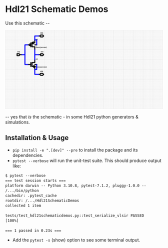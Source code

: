 
# Hdl21 Schematic Demos

Use this schematic -- 

![](./hdl21schematicdemos/inverter.sch.svg)

-- yes that *is* the schematic - in some Hdl21 python generators & simulations.


## Installation & Usage

* `pip install -e ".[dev]" --pre` to install the package and its dependencies.
* `pytest --verbose` will run the unit-test suite. This should produce output like: 

```
$ pytest --verbose
=== test session starts ===
platform darwin -- Python 3.10.8, pytest-7.1.2, pluggy-1.0.0 -- /.../bin/python
cachedir: .pytest_cache
rootdir: /.../Hdl21SchematicDemos
collected 1 item                                                                                                                         

tests/test_hdl21schematicdemos.py::test_serialize_vlsir PASSED                                                                     [100%]

=== 1 passed in 0.23s ===
```

* Add the `pytest -s` (show) option to see some terminal output.
